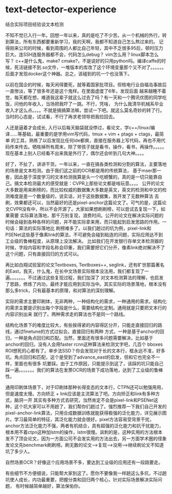 # text-detector-experience
结合实际项目经验谈文本检测

不知不觉已入行一年。回想一年以来，真的是吃了不少苦。从一个机械的外行，转到算法，所有东西都要重新学习，我的天啊，我都不知道自己怎么熬过来的。
记得刚来公司的时候，看到周围的人都比自己年轻，其中不乏很多95后，顿时压力巨大。连SSH连服务器都不会，代码怎么debug？ vim怎么用？linux脚本怎么写？
c++是什么鬼，make? cmake?，不是说好的只用python吗。编译caffe的时候，死活链接不到.so文件，一堆版本的库改了这个环境变量那个又不对了。。。。。。
后面才发现docker这个神器。总之，该碰到的坑一个也没落下。

以前在国企的时候，每天闲得要死，就等着国家批项目。但核电行业自福岛事故后一直惨淡，等了很多年还是这个鬼样。在里面虚度了6年，发现后面
越来越睡不着觉，每天都在想，难道我这辈子就这么过去了吗？有一天和一个腾讯优图的同学吃饭，问他的年收入，当场把我吓了一跳。不行，凭啥，
为什么我清华机械系毕业收入才这么点。。。。不就是搞搞算法嘛，尝试一下吧。就这么莫名奇妙的转了行。当时的心态是，试试看，不行了再求老领导把我捡回去。

人还是逼着才会成长, 入行以后每天脑袋就没停过，看论文，学c++/linux/编译......等基础，最重要的是学用vim写代码，tmux + vim + ptags + ctags，最简单
的工具，熟练了以后发现比任何ide都爽，直接在服务器上写代码，再也不用代码传来传去。牺牲掉所有周末，除了带孩子就是看书，操作，看书，再操作。。。。。
现在基本上别人已经看不出来我是外行了，偶尔还会听到几句大神。。。。

好了，不扯了，讲讲干货。一年以来，一直在搞各类检测和分割的算法，主要落地的场景是文本检测。由于我们这之前的OCR都是用的传统算法，
基于mser那一套，因此基于深度学习的文本检测我算是头一个吃螃蟹的，真的是一切只能靠自己。搞文本检测最大的感受就是：CVPR上那些论文都是啥玩意。。。。
公开的论文大多数是用来刷榜的，而比较权威的数据集大多数是英文，英文的检测和中文的检测难度是差一个数量级的，说实话，对于这些数据集，我开发了无数种算法
去刷，效果都还可以，当然最好的还是pixel-anchor这篇论文了。可气的是，这篇论文CVPR没有中，所以不会开源了。大家如果想刷刷榜，可以尝试去复现一下，如果需要
实际算法落地，那千万别复现，浪费时间。公开的论文在解决实际问题的时候会碰到各种各样的问题，并不能实际拿来用，而只能起到启发思路的作用。一句话：算法的实际落地比
刷榜难多了。以我们趟过的坑为例，pixel-link和PSENet这些基于像素link的算法，不可避免会碰到粘连的问题，实际应用达不到工业级的鲁棒程度，从原理上没法解决。
比如我们在开发银行存单文本检测器的时候，字段内容和字段名称会印重，我们需要把它们分开，像素link绝对解决不了这个问题，只有直接回归的方式可以。

再比如白翔试验室的论文Textboxes, Textboxes++, seglink，还有旷世那篇著名的East，我天，什么鬼，在长中文场景实际根本没法用，我们都复现了一遍。。。。。。。不过通过这些复现过程，我们加深了
对文本检测算法的理解，也启发了思路，修炼了内功，最终才能应用到实际当中。其实实际的场景落地，根本没有那么多trick，只有最基本的原理，和对算法的深刻理解。

实际的需求主要印刷体，无非两种，一种结构化的需求，一种通用的需求。结构化的需求主要是识别出每个字段是什么，需要结构化定制。通用就是只要把文本行的内容识别出来
就行了。两种需求走的算法也不是同一个路线。

结构化场景下的难度比较大，有些挨得紧的内容得区分开，只能走直接回归的路线，通过finetune的方式过拟合。直接回归有两种
方式，一种是基于anchor的回归，一种是角点回归和匹配。当然，里面还有很多问题需要解决，比如基于anchor的回归，没有人会用faster rcnn这种算法来检测文字吧，几百个
bboxes ROI想死的心都有了。单步法SSD？你会发现对于长的文本行，框永远不准，好多坑。角点回归和匹配，这个是受到了advance_east的启发，但和它也完全不一样，里面也有很多
坑要踩。由于工作原因，只能提示到这了，该踩的坑只能自己踩一遍。。。。。。。我们的算法在发票OCR的场景下成功落地，达到了工业级的鲁棒性。

通用印刷体场景下，对于印刷体那种长得变态的文本行，CTPN还可以勉强用用，但是速度太慢。方向矫正 + link应该是主流算法了吧。方向矫正和link有多种方式，脑洞一开
其实有多种方式去研究，当然肯定不会是pixel-link和PSENet这种，这个坑大家可以不用趟了，我们帮你们趟过了。强烈推荐一下我们自己开发的pixel-anchor-link算法，只用合成数据训练就能获得极强的泛化能力，详见展示图片。学习最简单的特征，其泛化能力就会很好。pixel方法容易受背景干扰，anchor方法泛化能力不强，两者有机结合，具有超强的泛化能力和抗干扰能力，根本用不着ctpn这种加lstm的操作，lstm很慢。讽刺的是，这种实用的方法根本发不了顶会论文，因为一方面公司不会发实用的方法出去，另一方面学术圈的怪象发论文先benchmark刷刷榜。刷无数的论文-->复现-->没用-->继续刷论文不知道坑了多少人。

自然场景OCR？好像这个应用场景不多，要达到工业级的应用还有一段路要走。

有些细节不方便细说，只能帮大家到这了。愿你不要像我一样趟这么多坑，不过趟坑使人成长，内功最重要，把握分类和回归两个核心，针对实际场景解决实际问题，
有时候越简单越好，算法保佑你。



